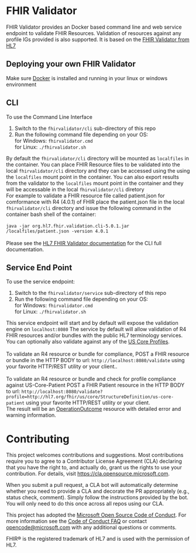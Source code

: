 # FHIR Validator

FHIR Validator provides an Docker based command line and web service endpoint to validate FHIR Resources. Validation of resources against any profile IGs provided is also supported. It is based on the [FHIR Validator from HL7](http://hl7.org/fhir/validator/)  

## Deploying your own FHIR Validator

Make sure [Docker](https://www.docker.com/) is installed and running in your linux or windows environment

## CLI
To use the Command Line Interface
1. Switch to the ```fhirvalidator/cli``` sub-directory of this repo
2. Run the following command file depending on your OS:
</br>for Windows:
```fhirvalidator.cmd```
</br>for Linux:
```./fhirvalidator.sh```

By default the ```fhirvalidator/cli``` directory will be mounted as ```localfiles``` in the container. You can place FHIR Resource files to be validated into the local ```fhirvalidator/cli``` directory and they can be accessed using the using the
```localfiles``` mount point in the container.  You can also export results from the validator to the ```localfiles``` mount point in the container and they will be accessable in the local ```fhirvalidator/cli``` diretory
</br>For example to validate a FHIR resource file called patient.json for comformance with R4 (4.0.1) of FHIR place the patient.json file in the local ```fhirvalidator/cli``` directory and issue the following command in the container bash shell of the container:
</br></br>```java -jar org.hl7.fhir.validation.cli-5.0.1.jar /localfiles/patient.json -version 4.0.1```
</br></br>
Please see the [HL7 FHIR Validator documentation](https://wiki.hl7.org/Using_the_FHIR_Validator) for the CLI full documentation.

## Service End Point
To use the service endpoint:
1. Switch to the ```fhirvalidator/service``` sub-directory of this repo
2. Run the following command file depending on your OS:
</br>for Windows:
```fhirvalidator.cmd```
</br>for Linux:
```./fhirvalidator.sh```

This service endpoint will start and by default will expose the validation engine on ```localhost:8080``` The service by default will allow validation of R4 FHIR
resources and/or bundles with the public HL7 terminology services. You can optionally also validate against any of the [US Core Profiles](https://www.hl7.org/fhir/us/core/). 
</br></br>To validate an R4 resource or bundle for compliance, POST a FHIR resource or bundle in the HTTP BODY to url: ```http://localhost:8080/validate``` using your favorite HTTP/REST utility or your client..
</br></br>To validate an R4 resource or bundle and check for profile compliance against US-Core-Patient POST a FHIR Patient resource in the HTTP BODY to url: ```http://localhost:8080/validate?profile=http://hl7.org/fhir/us/core/StructureDefinition/us-core-patient``` using your favorite HTTP/REST utility or your client.
</br>The result will be an [OperationOutcome](https://www.hl7.org/fhir/operationoutcome.html) resource with detailed error and warning information.  

# Contributing

This project welcomes contributions and suggestions.  Most contributions require you to agree to a
Contributor License Agreement (CLA) declaring that you have the right to, and actually do, grant us
the rights to use your contribution. For details, visit https://cla.opensource.microsoft.com.

When you submit a pull request, a CLA bot will automatically determine whether you need to provide
a CLA and decorate the PR appropriately (e.g., status check, comment). Simply follow the instructions
provided by the bot. You will only need to do this once across all repos using our CLA.

This project has adopted the [Microsoft Open Source Code of Conduct](https://opensource.microsoft.com/codeofconduct/).
For more information see the [Code of Conduct FAQ](https://opensource.microsoft.com/codeofconduct/faq/) or
contact [opencode@microsoft.com](mailto:opencode@microsoft.com) with any additional questions or comments.

FHIR® is the registered trademark of HL7 and is used with the permission of HL7.
